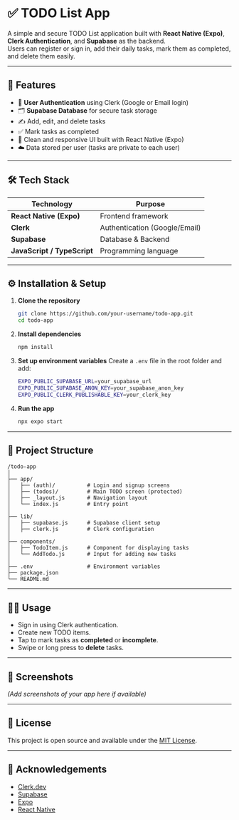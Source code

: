 # ✅ TODO List App

A simple and secure TODO List application built with **React Native (Expo)**, **Clerk Authentication**, and **Supabase** as the backend.  
Users can register or sign in, add their daily tasks, mark them as completed, and delete them easily.

---

## 🚀 Features

- 🔐 **User Authentication** using Clerk (Google or Email login)
- 🗂️ **Supabase Database** for secure task storage
- ✍️ Add, edit, and delete tasks
- ✅ Mark tasks as completed
- 📱 Clean and responsive UI built with React Native (Expo)
- ☁️ Data stored per user (tasks are private to each user)

---

## 🛠️ Tech Stack

| Technology | Purpose |
|-------------|----------|
| **React Native (Expo)** | Frontend framework |
| **Clerk** | Authentication (Google/Email) |
| **Supabase** | Database & Backend |
| **JavaScript / TypeScript** | Programming language |

---

## ⚙️ Installation & Setup

1. **Clone the repository**
   ```bash
   git clone https://github.com/your-username/todo-app.git
   cd todo-app
   ```

2. **Install dependencies**
   ```bash
   npm install
   ```

3. **Set up environment variables**
   Create a `.env` file in the root folder and add:
   ```bash
   EXPO_PUBLIC_SUPABASE_URL=your_supabase_url
   EXPO_PUBLIC_SUPABASE_ANON_KEY=your_supabase_anon_key
   EXPO_PUBLIC_CLERK_PUBLISHABLE_KEY=your_clerk_key
   ```

4. **Run the app**
   ```bash
   npx expo start
   ```

---

## 📂 Project Structure

```
/todo-app
│
├── app/
│   ├── (auth)/          # Login and signup screens
│   ├── (todos)/         # Main TODO screen (protected)
│   ├── _layout.js       # Navigation layout
│   └── index.js         # Entry point
│
├── lib/
│   ├── supabase.js      # Supabase client setup
│   ├── clerk.js         # Clerk configuration
│
├── components/
│   ├── TodoItem.js      # Component for displaying tasks
│   └── AddTodo.js       # Input for adding new tasks
│
├── .env                 # Environment variables
├── package.json
└── README.md
```

---

## 🧑‍💻 Usage

- Sign in using Clerk authentication.
- Create new TODO items.
- Tap to mark tasks as **completed** or **incomplete**.
- Swipe or long press to **delete** tasks.

---

## 📸 Screenshots
*(Add screenshots of your app here if available)*

---

## 📜 License

This project is open source and available under the [MIT License](LICENSE).

---

## 🙌 Acknowledgements

- [Clerk.dev](https://clerk.com/)
- [Supabase](https://supabase.com/)
- [Expo](https://expo.dev/)
- [React Native](https://reactnative.dev/)
